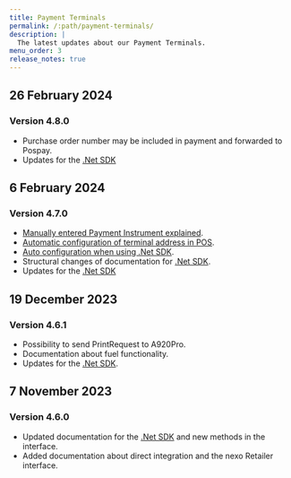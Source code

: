```yaml
---
title: Payment Terminals
permalink: /:path/payment-terminals/
description: |
  The latest updates about our Payment Terminals.
menu_order: 3
release_notes: true
---
```


## 26 February 2024

### Version 4.8.0

*   Purchase order number may be included in payment and forwarded to Pospay.
*   Updates for the [.Net SDK][dotnetrelease]

## 6 February 2024

### Version 4.7.0

*   [Manually entered Payment Instrument explained][keyinpaymentinstrument].
*   [Automatic configuration of terminal address in POS][autoconfig].
*   [Auto configuration when using .Net SDK][autoconfignet].
*   Structural changes of documentation for [.Net SDK][dotnetrelease].
*   Updates for the [.Net SDK][dotnetrelease]

## 19 December 2023

### Version 4.6.1

*   Possibility to send PrintRequest to A920Pro.
*   Documentation about fuel functionality.
*   Updates for the [.Net SDK][dotnetrelease].

## 7 November 2023

### Version 4.6.0

*   Updated documentation for the [.Net SDK][dotnetrelease] and new methods in the interface.
*   Added documentation about direct integration and the nexo Retailer interface.

[dotnetrelease]: /pax-terminal/NET/release-notes
[keyinpaymentinstrument]: /pax-terminal/Nexo-Retailer/keyin-paymentinstrument
[autoconfig]: /pax-terminal/Nexo-Retailer/auto-configure-ecr-2-terminal
[autoconfignet]: /pax-terminal/NET/tutorial/autoconfigurepos
